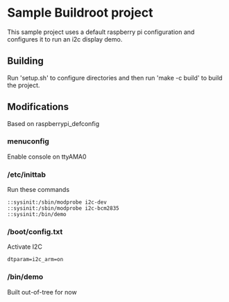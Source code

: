 # Sample Buildroot project

This sample project uses a default raspberry pi configuration and configures it to run an i2c display demo.

## Building

Run 'setup.sh' to configure directories and then run 'make -c build' to build the project.

## Modifications

Based on raspberrypi_defconfig

### menuconfig

Enable console on ttyAMA0

### /etc/inittab

Run these commands

    ::sysinit:/sbin/modprobe i2c-dev
    ::sysinit:/sbin/modprobe i2c-bcm2835
    ::sysinit:/bin/demo

### /boot/config.txt

Activate I2C

    dtparam=i2c_arm=on

### /bin/demo

Built out-of-tree for now
